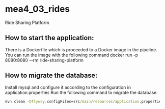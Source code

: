 # mea4_03_rides
Ride Sharing Platform

## How to start the application:

There is a Dockerfile which is proceeded to a Docker image
in the pipeline. You can run the image with the following command
docker run -p 8080:8080 --rm ride-sharing-platform

## How to migrate the database:

Install mysql and configure it according to the configuration in application.properties
Run the following command to migrate the database:
```cmd
mvn clean -Dflyway.configFiles=src/main/resources/application.properties flyway:migrate
```

